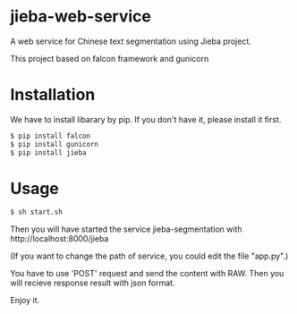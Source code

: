 # jieba-web-service
A web service for Chinese text segmentation using Jieba project.

This project based on falcon framework and gunicorn

# Installation
We have to install libarary by pip.
If you don't have it, please install it first.

```bash
$ pip install falcon
$ pip install gunicorn
$ pip install jieba
```

# Usage
```bash
$ sh start.sh
```
Then you will have started the service jieba-segmentation with http://localhost:8000/jieba

(If you want to change the path of service, you could edit the file "app.py".)

You have to use 'POST' request and send the content with RAW. Then you will recieve response result with json format.

Enjoy it.
